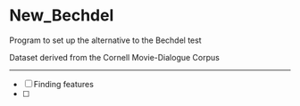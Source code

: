 # New_Bechdel
Program to set up the alternative to the Bechdel test

Dataset derived from the Cornell Movie-Dialogue Corpus

-------------------------

- [ ] Finding features
- [ ]